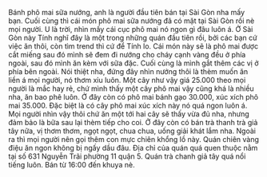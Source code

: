 Bánh phô mai sữa nướng, anh là người đầu tiên bán tại Sài Gòn nha mấy bạn. Cuối cùng thì cái món phô mai sữa nướng đã có mặt tại Sài Gòn rồi nè mọi người. U là trời, nhìn mấy cái cục phô mai nó ngon gì đâu luôn á. Ở Sài Gòn này Tính nghĩ đây là một trong những quán đầu tiên rồi, bởi các bạn cứ việc ăn thôi, còn tìm trend thì cứ để Tính lo. Cái món này sẽ là phô mai được cắt miếng sau đó mình sẽ đem đi nướng cho cháy cạnh vàng đều ở phía ngoài, sau đó mình ăn kèm với sữa đặc. Cuối cùng là mình gắt thêm các vị ở phía bên ngoài. Nói thiệt nha, đứng đây nhìn nướng thôi là thèm muốn ăn liền á mọi người, nó thơm xỉu luôn. Một cây như vậy giá 25.000 theo mọi người là mắc hay rẻ, chứ mình thấy một cây phô mai vậy cũng khá là nhiều nha, ăn bao phê luôn. Ở đây còn có phô mai bánh gạo 30.000, xúc xích phô mai 35.000. Đặc biệt là có cây phô mai xúc xích này nó quá ngon luôn á. Mọi người nhìn vậy thôi chứ ăn một tới hai cây sẽ thấy vừa đủ nha, nhưng đảm bảo là bữa sau lại thèm tiếp cho coi. Ở đây còn có bán trà thanh trà giả tây nữa, vị thơm thơm, ngọt ngọt, chua chua, uống giải khát lắm nha. Ngoài ra thì mọi người nên gọi thêm con mực chiên khổng lồ này. Quán chiên vàng điệu ăn ngon không bị ngấy dầu đâu. Địa chỉ của quán quá quen thuộc nằm tại số 631 Nguyễn Trãi phường 11 quận 5. Quán trà chanh giả tây quá nổi tiếng luôn. Bán từ 16:00 đến khuya nè.